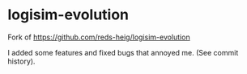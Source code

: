 logisim-evolution
=================
Fork of https://github.com/reds-heig/logisim-evolution

I added some features and fixed bugs that annoyed me.
(See commit history).
